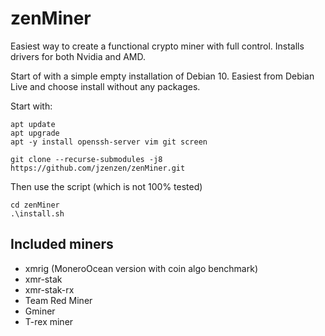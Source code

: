 # zenMiner
Easiest way to create a functional crypto miner with full control.
Installs drivers for both Nvidia and AMD.

Start of with a simple empty installation of Debian 10.
Easiest from Debian Live and choose install without any packages.

Start with:
```
apt update
apt upgrade
apt -y install openssh-server vim git screen

git clone --recurse-submodules -j8 https://github.com/jzenzen/zenMiner.git
```

Then use the script (which is not 100% tested)
```
cd zenMiner
.\install.sh
```

## Included miners
* xmrig (MoneroOcean version with coin algo benchmark)
* xmr-stak
* xmr-stak-rx
* Team Red Miner
* Gminer
* T-rex miner
